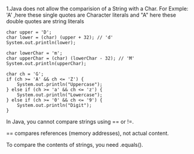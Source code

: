 1.Java does not allow the comparision of a String with a Char. For Exmple: 'A' ,here these single quotes are Character literals and "A" here these double quotes are string literals

```
char upper = 'D';
char lower = (char) (upper + 32); // 'd'
System.out.println(lower);

char lowerChar = 'm';
char upperChar = (char) (lowerChar - 32); // 'M'
System.out.println(upperChar);
```
```
char ch = 'G';
if (ch >= 'A' && ch <= 'Z') {
    System.out.println("Uppercase");
} else if (ch >= 'a' && ch <= 'z') {
    System.out.println("Lowercase");
} else if (ch >= '0' && ch <= '9') {
    System.out.println("Digit");
}
```


In Java, you cannot compare strings using == or !=.

== compares references (memory addresses), not actual content.

To compare the contents of strings, you need .equals().
